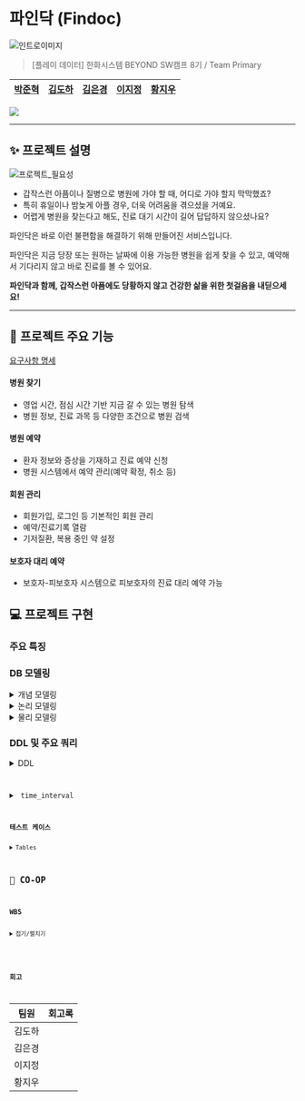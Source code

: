 # 파인닥 (Findoc)

![인트로이미지](https://github.com/beyond-sw-camp/be08-1st-primary-findoc/assets/28796063/ac7970ba-df03-4250-b755-364d25dc31ac)

> [플레이 데이터] 한화시스템 BEYOND SW캠프 8기 / Team Primary
  
|[박준혁](https://github.com/monet2155) | [김도하](https://github.com/esueng) | [김은경](https://github.com/kuk329) | [이지정](https://github.com/leejijung) | [황지우](https://github.com/jbr1tr) |
|------------------------------------------|--------------------------------------|------------------------------------------|-----------------------------------|-------------------------------------|

<!-- 기술 스택 (아이콘) -->
<img src="https://img.shields.io/badge/mariaDB-003545?style=for-the-badge&logo=mariaDB&logoColor=white">


<!-- 🎬[Demo 시연영상](https://www.youtube.com/watch?v=dhMrKTwNI8U&lc=UgzCJR3WxkvsckRyyO94AaABAg&ab_channel=%EB%94%B0%EB%9D%BC%ED%95%98%EB%A9%B4%EC%84%9C%EB%B0%B0%EC%9A%B0%EB%8A%94IT)   
📃[프로젝트 회고록](블로그주소)
-->

----------

## ✨ 프로젝트 설명

![프로젝트_필요성](https://github.com/beyond-sw-camp/be08-1st-primary-findoc/assets/28796063/099759b4-0509-4d3e-bd20-49a8f6b8cacb)

- 갑작스런 아픔이나 질병으로 병원에 가야 할 때, 어디로 가야 할지 막막했죠?
- 특히 휴일이나 밤늦게 아플 경우, 더욱 어려움을 겪으셨을 거예요.
- 어렵게 병원을 찾는다고 해도, 진료 대기 시간이 길어 답답하지 않으셨나요?

파인닥은 바로 이런 불편함을 해결하기 위해 만들어진 서비스입니다.

파인닥은 지금 당장 또는 원하는 날짜에 이용 가능한 병원을 쉽게 찾을 수 있고, 예약해서 기다리지 않고 바로 진료를 볼 수 있어요.

**파인닥과 함께, 갑작스런 아픔에도 당황하지 않고 건강한 삶을 위한 첫걸음을 내딛으세요!**

----------

## 🐧 프로젝트 주요 기능
[요구사항 명세](https://docs.google.com/spreadsheets/d/1-901JV0erwZaMJBfVRsbWhYAnOgtMyhiOb7uzIzZk0g/edit#gid=0)

#### 병원 찾기
- 영업 시간, 점심 시간 기반 지금 갈 수 있는 병원 탐색
- 병원 정보, 진료 과목 등 다양한 조건으로 병원 검색
#### 병원 예약
- 환자 정보와 증상을 기재하고 진료 예약 신청
- 병원 시스템에서 예약 관리(예약 확정, 취소 등)
#### 회원 관리
- 회원가입, 로그인 등 기본적인 회원 관리
- 예약/진료기록 열람
- 기저질환, 복용 중인 약 설정
#### 보호자 대리 예약
- 보호자-피보호자 시스템으로 피보호자의 진료 대리 예약 가능

## 💻 프로젝트 구현
<!-- 구동 움짤 -->
### 주요 특징

### DB 모델링
<details>
  <summary> <span class="summary-header">개념 모델링</span></summary>

  ![erd_gn](https://github.com/beyond-sw-camp/be08-1st-primary-findoc/assets/96649881/edbb8c5c-306c-4dd6-978a-e0291d34e5a2)

</details>
<details>
  <summary> <span class="summary-header">논리 모델링</span></summary>

  ![ERD_logical_findoc](https://github.com/beyond-sw-camp/be08-1st-primary-findoc/assets/96649881/2e084a49-68a6-4191-96d7-06a3a5583527)

</details>
<details>
  <summary> <span class="summary-header">물리 모델링</span></summary>

  ![ERD_physical_findoc](https://github.com/beyond-sw-camp/be08-1st-primary-findoc/assets/96649881/d4f78a01-21e8-408e-8340-bde06e37b678)

</details>

  
### DDL 및 주요 쿼리

  <details>
    <summary> DDL</summary>
	  <pre><code>
		  -- 유저 (user) 테이블 생성
		CREATE TABLE `user` (
			`no_user`	INT	NOT NULL,
			`password_user`	VARCHAR	NOT NULL,
			`name_user`	VARCHAR	NOT NULL,
			`age_user`	INT	NOT NULL,
			`address_user`	VARCHAR	NULL,
			`call_user`	VARCHAR	NULL,
			`enrolldate_user`	DATE	NULL,
			`onactive_user`	BOOLEAN	NOT NULL	DEFAULT FALSE,
			`underlying_user`	VARCHAR	NULL,
			`medicine_user`	VARCHAR	NULL,
			`id_user`	VARCHAR	NOT NULL
		);
		
		-- 병원 (hospital) 테이블 생성
		CREATE TABLE `hospital` (
			`no_hospital`	INT	NOT NULL,
			`password_hospital`	VARCHAR	NOT NULL,
			`name_hospital`	VARCHAR	NOT NULL,
			`call_hospital`	VARCHAR	NULL,
			`room_hospital`	VARCHAR	NULL,
			`id_hospital`	VARCHAR	NOT NULL
		);
		
		-- 예약 (appointment) 테이블 생성
		CREATE TABLE `appointment` (
			`no_appointment`	INT	NOT NULL,
			`date_appointment`	DATE	NOT NULL,
			`time_appointment`	DATE	NOT NULL,
			`status_appointment`	VARCHAR	NOT NULL,
			`no_hospital`	INT	NOT NULL,
			`no_user`	INT	NOT NULL
		);
		
		-- 진료기록(log_treatment) 테이블 생성
		CREATE TABLE `log_treatment` (
			`no_care`	INT	NOT NULL,
			`date_appointment`	DATE	NOT NULL,
			`symptom_appointment`	VARCHAR	NOT NULL,
			`diagnosis_appointment`	VARCHAR	NULL,
			`treatment_appointment`	VARCHAR	NULL,
			`id_doctor`	INT	NOT NULL,
			`no_hospital`	INT	NOT NULL,
			`no_user`	INT	NOT NULL
		);
		
		-- 의사 (doctor) 테이블 생성
		CREATE TABLE `doctor` (
			`no_doctor`	INT	NOT NULL,
			`no_hospital`	INT	NOT NULL
		);
		
		-- 근무시간 (worktime_doctor) 테이블 생성
		CREATE TABLE `worktime_doctor` (
			`starttime_worktime`	DATE	NOT NULL,
			`endtime_worktime`	DATE	NOT NULL,
			`no_doctor`	INT	NOT NULL
		);
		
		--  보호자 (guardians) 테이블 생성
		CREATE TABLE `guardians` (
			`no_user`	INT	NOT NULL,
			`relationship_guardians`	VARCHAR	NULL,
			`allowed_guardians`	TINYINT	NOT NULL	DEFAULT 0
		);
		
		-- 진료과 (spec) 테이블 생성
		CREATE TABLE `spec` (
			`spec`	VARCHAR	NULL,
			`no_doctor`	INT	NOT NULL,
			`no_care`	INT	NOT NULL
		);
		
		-- 병원시설 (facilities_hospital) 테이블 생성
		CREATE TABLE `facilities_hospital` (
			`facilities`	VARCHAR	NULL,
			`no_hospital`	INT	NOT NULL
		);
		
		-- 병원장비 (equipment_hospital) 테이블 생성
		CREATE TABLE `equipment_hospital` (
			`equipment`	VARCHAR	NULL,
			`no_hospital`	INT	NOT NULL
		);
		
		-- 병원위치정보 (location_hospital) 테이블 생성
		CREATE TABLE `location_hospital` (
			`address`	VARCHAR	NOT NULL,
			`latitude`	VARCHAR	NOT NULL,
			`longitude`	VARCHAR	NOT NULL,
			`no_hospital`	INT	NOT NULL
		);
		
		-- 공지사항 (notice) 테이블 생성
		CREATE TABLE `notice` (
			`no_hospital`	INT	NOT NULL,
			`date_notice`	DATE	NOT NULL,
			`body_notice`	VARCHAR	NOT NULL
		);
		
		ALTER TABLE `user` ADD CONSTRAINT `PK_USER` PRIMARY KEY (
			`no_user`
		);
		
		ALTER TABLE `hospital` ADD CONSTRAINT `PK_HOSPITAL` PRIMARY KEY (
			`no_hospital`
		);
		
		ALTER TABLE `appointment` ADD CONSTRAINT `PK_APPOINTMENT` PRIMARY KEY (
			`no_appointment`
		);
		
		ALTER TABLE `log_treatment` ADD CONSTRAINT `PK_LOG_TREATMENT` PRIMARY KEY (
			`no_care`
		);
		
		ALTER TABLE `doctor` ADD CONSTRAINT `PK_DOCTOR` PRIMARY KEY (
			`no_doctor`
		);
		
		ALTER TABLE `guardians` ADD CONSTRAINT `PK_GUARDIANS` PRIMARY KEY (
			`no_user`
		);
		
		ALTER TABLE `guardians` ADD CONSTRAINT `FK_user_TO_guardians_1` FOREIGN KEY (
			`no_user`
		)
		REFERENCES `user` (
			`no_user`
		);
	  </code></pre>
  </details>
  
  <details>
    <summary> time_interval</summary>
      <p align="center">
      <img src="https://github.com/beyond-sw-camp/be08-1st-primary-findoc/assets/96649881/0910f3fc-4b46-4968-b307-1809f2039b99" alt="Description of first image" width="300"/>
      <img src="https://github.com/beyond-sw-camp/be08-1st-primary-findoc/assets/96649881/ccaed4d3-bcc1-403a-aa5b-266084773362" alt="Description of second image" width="300"/>
    </p>
	<pre><code>
		-- 일주일간의 시간들 담을 테이블
		CREATE OR REPLACE TABLE time_interval (
		    half_hour DATETIME,
		    onactive ENUM('active', 'deactive'),
		    doctor_no INT,
		    FOREIGN KEY (doctor_no) REFERENCES doctor(doctor_no)
		);
		'''
		금일부터 일주일간의 시간들 생성 프로시저
		(오늘 이전은 삭제 오늘로부터 일주일 중 없는 시간이 있다면 생성,
		이미 테이블에 있는 시간에 대해서는 변동없음)
		'''
		
		DELIMITER $$
		
		CREATE OR REPLACE PROCEDURE loopwhile()
		BEGIN
		    DECLARE start_datetime DATETIME;
		    DECLARE end_datetime DATETIME;
		    DECLARE current_datetime DATETIME;
		
		    -- 시작과 종료 시간 설정
		    SET start_datetime = DATE(NOW());  -- 오늘 자정
		    SET end_datetime = DATE_ADD(start_datetime, INTERVAL 7 DAY);  -- 일주일 후
		
		    -- 오늘 이전의 데이터 삭제
		    DELETE FROM time_interval WHERE half_hour < start_datetime;
		
		    -- 의사별 일주일 간 30분 간격 데이터 삽입
		    WHILE start_datetime < end_datetime DO
			INSERT INTO time_interval (half_hour, onactive, doctor_no)
			SELECT start_datetime, 'deactive', doctor_no
			FROM doctor
			WHERE NOT EXISTS (
			    SELECT 1 FROM time_interval
			    WHERE half_hour = start_datetime AND doctor_no = doctor.doctor_no
			);
		
			-- 다음 30분 간격 설정
			SET start_datetime = DATE_ADD(start_datetime, INTERVAL 30 MINUTE);
		    END WHILE;
		END$$
		
		DELIMITER ;
		
		-- 일주일 시간 업데이트 프로시저 실행
		CALL loopwhile();
		
		-- 근무시간 테이블 생성
		CREATE TABLE worktime (
		    doctor_no INT,
		    start_worktime DATETIME,
		    end_worktime DATETIME,
		    FOREIGN KEY (doctor_no) REFERENCES doctor(doctor_no)
		);
		
		DELIMITER $$
		
		-- 근무시간표가 업데이트 될 때 해당 사이 시간 active 로 변경
		CREATE TRIGGER activate_time_intervals
		AFTER INSERT ON worktime
		FOR EACH ROW
		BEGIN
		    -- time_interval 테이블의 onactive 상태를 'active'로 업데이트
		    UPDATE time_interval
		    SET onactive = 'active'
		    WHERE doctor_no = NEW.doctor_no
		      AND half_hour >= NEW.start_worktime
		      AND half_hour <= NEW.end_worktime;
		END$$
		
		DELIMITER ;
		
		-- 특정 의사의 특정 시간에 대해서 activate 하는 쿼리 ( deactive도 문제 없음 )
		UPDATE time_interval
		SET onactive = 'active'
		WHERE doctor_no = 1
		  AND half_hour = '2024-05-01 08:00:00';
		  
		-- worktime 테스트 케이스 삽입
		INSERT INTO worktime (doctor_no, start_worktime, end_worktime) VALUES
		(1, '2024-06-02 08:00:00', '2024-06-02 09:30:00');
		
		-- time_interval 테이블 업데이트 확인
		SELECT *
		FROM time_interval
		WHERE doctor_no=1;
	</code></pre>
  </details>

### 테스트 케이스
<details>
  <summary>Tables</summary>

<details>
  <summary> User Table </summary>
  
  | user_id     | user_pwd     | user_name     | user_birthdate | user_addr         | user_phone   | user_disease   | user_medicine  |
|-------------|--------------|---------------|----------------|-------------------|--------------|----------------|----------------|
| john_doe    | password123  | John Doe      | 1985-02-15     | 1234 Broadway St  | 01012345678  | Asthma         | Ventolin       |
| jane_smith  | password123  | Jane Smith    | 1990-08-25     | 2345 Maple Ave    | 01098765432  | Diabetes       | Metformin      |
| susan_lee   | password789  | Susan Lee     | 1975-05-22     | 7890 Elm St       | 0105556677   | Hypertension   | Lisinopril     |
| mike_brown  | mike1234     | Mike Brown    | 1988-11-16     | 4567 Pine St      | 0108765432   | None           | NULL           |
| lisa_ray    | lisa9876     | Lisa Ray      | 1992-03-30     | 321 Oak St        | 0102345678   | Allergies      | Cetirizine     |
| alex_gray   | alexpass     | Alex Gray     | 1983-09-12     | 1579 River Rd     | 0105647382   | None           | NULL           |
| emma_white  | emma1234     | Emma White    | 1995-07-20     | 2020 Sunset Blvd  | 0104321567   | Eczema         | Hydrocortisone |
| noah_wilson | noahpass     | Noah Wilson   | 1980-01-05     | 450 Mountain View | 0109876543   | Anxiety        | Zoloft         |
| olivia_harris | oliviah123 | Olivia Harris | 1992-11-10     | 789 East Dr       | 0106667778   | Asthma         | Ventolin       |
| james_lopez | jamesl456    | James Lopez   | 1979-08-23     | 321 West St       | 0102223334   | Diabetes       | Insulin        |

</details>
<details>
  <summary> Guardian Table</summary>
  
  | guard_no | ward_no | guard_relationship | guard_allowed |
|----------|---------|--------------------|---------------|
| 1        | 2       | Parent             | completed     |
| 2        | 3       | Sibling            | completed     |
| 1        | 4       | Child              | waiting       |
| 4        | 5       | Parent             | completed     |
| 6        | 7       | Spouse             | completed     |
| 8        | 9       | Child              | waiting       |

</details>
<details>
  <summary>Hospital Table</summary>
  
  | hosp_id    | hosp_pwd    | hosp_name                 | hosp_phone |
|------------|-------------|---------------------------|------------|
| bestcare   | hosp1234    | Best Care Medical Center  | 021234567  |
| cityhealth | citypass    | City Health Clinic        | 023456789  |
| medicore   | secure1234  | MediCore Facility         | 024567890  |
| greenmed   | green2023   | Green Medical Services    | 027891011  |
| bluestar   | blue1234    | Blue Star Hospital        | 028765432  |
</details>

<details>
  <summary> Location Table </summary>

  | loc_addr            | loc_lat | loc_long  | hosp_no |
|---------------------|---------|-----------|---------|
| 6789 Hospital Rd    | 37.7749 | -122.4194 | 1       |
| 123 Health Blvd     | 40.7128 | -74.0060  | 2       |
| 456 Clinic Rd       | 34.0522 | -118.2437 | 3       |
| 500 Clinic Center Dr| 39.9042 | -75.1698  | 4       |
| 1200 Health Park    | 33.6844 | -117.8265 | 5       |

</details>

<details>
  <summary> Notice Table</summary>

  | notice_datetime | notice_body                        | hosp_no |
|-----------------|------------------------------------|---------|
| NOW()           | Please wear a mask.                | 1       |
| NOW()           | Flu shots available.               | 2       |
| NOW()           | New COVID-19 guidelines updated.   | 3       |
| NOW()           | Annual health checkup discount event.| 4    |
| NOW()           | COVID-19 vaccination available.    | 5       |

</details>

<details>
  <summary>Facility Table</summary>

  | facility_name       | hosp_no |
|---------------------|---------|
| Emergency Room      | 1       |
| Intensive Care Unit | 2       |
| Pediatrics Wing     | 3       |
| Maternity Ward      | 4       |
| Oncology Center     | 5       |

  
</details>

<details>
  <summary>Equipment Table</summary>
  
  | equipment_name | hosp_no |
|----------------|---------|
| MRI Scanner    | 1       |
| Ultrasound     | 2       |
| X-Ray Machine  | 3       |
| CT Scanner     | 4       |
| ECG Machine    | 5       |

</details>
<details>
  <summary>Department Table</summary>

  | dept_id | dept_name   |
|---------|-------------|
| cardio  | Cardiology  |
| gynae   | Gynecology  |
| ortho   | Orthopedics |

</details>
<details>
  <summary>Doctor Table</summary>

  | hosp_no | doctor_name       | doctor_gender |
|---------|-------------------|---------------|
| 1       | Dr. Alice Johnson | F             |
| 2       | Dr. Emily White   | F             |
| 3       | Dr. Robert Green  | M             |
| 4       | Dr. Charlotte Johnson | F         |
| 5       | Dr. Henry Martinez| M             |

</details>
<details>
  <summary>Doctor Departmentw Table</summary>

  | doctor_no | dept_id | docdept_room |
|-----------|---------|--------------|
| 1         | cardio  | 101A         |
| 2         | gynae   | 202B         |
| 3         | ortho   | 303C         |
| 4         | gynae   | 403D         |
| 5         | ortho   | 505E         |

</details>
<details>
  <summary>Worktime Table</summary>  

  | worktime_start       | worktime_end         | doctor_no |
|----------------------|----------------------|-----------|
| 2023-01-01 08:00:00  | 2023-01-01 16:00:00  | 1         |
| 2023-01-02 09:00:00  | 2023-01-02 17:00:00  | 2         |
| 2023-01-03 10:00:00  | 2023-01-03 18:00:00  | 3         |
| 2023-01-04 08:00:00  | 2023-01-04 14:00:00  | 4         |
| 2023-01-05 12:00:00  | 2023-01-05 18:00:00  | 5         |

</details>
<details>
  <summary>Appointment Table</summary>

  | appt_date            | appt_symptom      | user_no | hosp_no | doctor_no |
|----------------------|-------------------|---------|---------|-----------|
| 2023-12-15 10:00:00  | Cough and fever   | 1       | 1       | 1         |
| 2023-12-20 11:00:00  | Headache          | 2       | 2       | 2         |
| 2023-12-21 12:00:00  | Broken leg        | 3       | 3       | 3         |
| 2023-12-22 14:00:00  | Regular checkup   | 4       | 4       | 4         |
| 2023-12-23 15:00:00  | Chemotherapy session | 5   | 5       | 5         |

</details>
<details>
  <summary>Medical Record Table</summary>

  | record_diagnosis | record_treatment    | appt_no |
|------------------|---------------------|---------|
| Flu              | Rest and medication | 1       |
| Migraine         | Prescribed pain relief | 2     |
| Leg fracture     | Surgery required    | 3       |
| General checkup  | All clear           | 4       |
| Cancer treatment | Chemotherapy        | 5       |

</details>
<details>
  <summary>Rejection Table</summary>

  | rejection_result                  | appt_no |
|-----------------------------------|---------|
| Doctor unavailable on requested date | 1     |
| Unavailable for requested time    | 2       |
| Doctor on leave                   | 3       |

</details>
</details>


## 👫 CO-OP

### WBS
<details>
  <summary>접기/펼치기
    
  </summary>
  https://docs.google.com/spreadsheets/d/1hpVTMaa_74JfIQDtYtLpZEWX7O0yWWgvPrazUaNrMxc/edit#gid=1835326347
  
  ![wbs](https://github.com/beyond-sw-camp/be08-1st-primary-findoc/assets/96649881/6ed5b4dd-06af-4889-93bd-82d9ee2614ea)

</details>

### 회고
|팀원|회고록|
|-----|-----|
|김도하|    |
|김은경|    |
|이지정|    |
|황지우|    |
